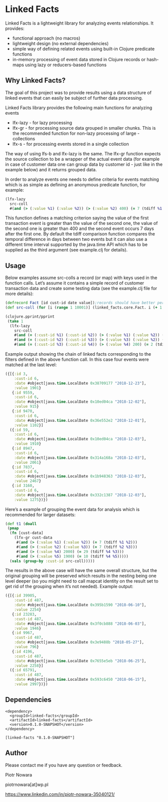 # Linked Facts

Linked Facts is a lightweight library for analyzing events relationships. It provides:
- functional approach (no macros)
- lightweight design (no external dependencies)
- simple way of defining related events using built-in Clojure predicate functions 
- in-memory processing of event data stored in Clojure records or hash-maps using lazy or reducers-based functions

## Why Linked Facts?

The goal of this project was to provide results using a data structure of linked events that can easily be subject of further data processing.

Linked Facts library provides the following main functions for analyzing events
- lfx-lazy - for lazy processing
- lfx-gr - for processing source data grouped in smaller chunks. This is the recommended function for non-lazy processing of large - collections
- lfx-s - for processing events stored in a single collection

The way of using lfs-b and lfx-lazy is the same. The lfx-gr function expects the source collection to be a wrapper of the actual event data (for example in case of customer data one can group data by customer id - just like in the example below) and it returns grouped data.

In order to analyze events one needs to define criteria for events matching which is as simple as defining an anonymous predicate function, for example:

```clojure
(lfx-lazy
  src-coll
  #(and (> (:value %1) (:value %2)) (> (:value %2) 400) (= 7 (tdiff %1 %2)))
```

This function defines a matching criterion saying the value of the first transaction event is greater than the value of the second one, the value of the second one is greater than 400 and  the second event occurs 7 days after the first one. By default the tdiff comparison function compares the temporal difference in days between two events but it can also use a different time interval supported by the java.time API which has to be supplied as the third argument (see example.clj for details).

## Usage

Below examples assume src-colls a record (or map) with keys used in the function calls. Let’s assume it contains a simple record of customer transaction data and create some testing data (see the example.clj file for more details):

```clojure
(defrecord Fact [id cust-id date value]);records should have better performance than ordinary maps
(def src-coll (for [i (range 1 10001)] (linked_facts.core.Fact. i (+ 1 (rand-int 10)) (java.time.LocalDate/of 2018 (+ 1 (rand-int 12)) (+ 1 (rand-int 27))) (rand-int 3000))))

(clojure.pprint/pprint 
 (take 1
  (lfx-lazy
    src-coll
    #(and (= (:cust-id %1) (:cust-id %2)) (> (:value %1) (:value %2)) (> (:value %1) 400) (= 21 (tdiff %1 %2)))
    #(and (= (:cust-id %2) (:cust-id %3)) (> (:value %3) (:value %2)) (= 1 (tdiff %2 %3)))
    #(and (= (:cust-id %3) (:cust-id %4)) (> (:value %4) 200) (= 2 (tdiff %4 %3))))))
```

Example output showing the chain of linked facts corresponding to the filters defined in the above function call. In this case four events were matched at the last level:

```clojure
({[{:id 3,
    :cust-id 6,
    :date #object[java.time.LocalDate 0x38709177 "2018-12-23"],
    :value 1901}
   {:id 9559,
    :cust-id 6,
    :date #object[java.time.LocalDate 0x10ed04ca "2018-12-02"],
    :value 915}
   {:id 9470,
    :cust-id 6,
    :date #object[java.time.LocalDate 0x36e552e2 "2018-12-01"],
    :value 1102}]
  ({:id 59,
    :cust-id 6,
    :date #object[java.time.LocalDate 0x10ed04ca "2018-12-03"],
    :value 1910}
   {:id 8947,
    :cust-id 6,
    :date #object[java.time.LocalDate 0x314a168a "2018-12-03"],
    :value 2061}
   {:id 7837,
    :cust-id 6,
    :date #object[java.time.LocalDate 0x1b948363 "2018-12-03"],
    :value 2467}
   {:id 3160,
    :cust-id 6,
    :date #object[java.time.LocalDate 0x332c1387 "2018-12-03"],
    :value 1275})})
```

Here’s a example of grouping the event data for analysis which is recommended for larger datasets:

```clojure
(def t1 (doall
 (pmap
  (fn [cust-data]
    (lfx-gr cust-data
     #(and (> (:value %1) (:value %2)) (= 7 (tdiff %1 %2)))
     #(and (> (:value %2) (:value %3)) (= 7 (tdiff %2 %3)))
     #(and (> (:value %4) 2000) (= 29 (tdiff %4 %3)))
     #(and (> (:value %5) 1900) (= 10 (tdiff %4 %5)))))
  (vals (group-by :cust-id src-coll)))))
```

The results in the above case will have the same overall structure, but the original grouping will be preserved which results in the nesting being one level deeper (so you might need to call mapcat identity on the result set to get rid of the grouping when it’s not needed). Example output:

```clojure
({[{:id 39905,
    :cust-id 487,
    :date #object[java.time.LocalDate 0x395b1590 "2018-06-10"],
    :value 2254}
   {:id 23283,
    :cust-id 487,
    :date #object[java.time.LocalDate 0x3f0cb888 "2018-06-03"],
    :value 1946}
   {:id 9967,
    :cust-id 487,
    :date #object[java.time.LocalDate 0x3e9488b "2018-05-27"],
    :value 796}
   {:id 4196,
    :cust-id 487,
    :date #object[java.time.LocalDate 0x7655e5eb "2018-06-25"],
    :value 2258}]
  ({:id 65791,
    :cust-id 487,
    :date #object[java.time.LocalDate 0x593c6450 "2018-06-15"],
    :value 2997})})
```

## Dependencies

```
<dependency>
  <groupId>linked-facts</groupId>
  <artifactId>linked-facts</artifactId>
  <version>0.1.0-SNAPSHOT</version>
</dependency>
```

```
[linked-facts "0.1.0-SNAPSHOT"]
```
## Author

Please contact me if you have any question or feedback.

Piotr Nowara 

piotrnowara[at]wp.pl

https://www.linkedin.com/in/piotr-nowara-35040121/
